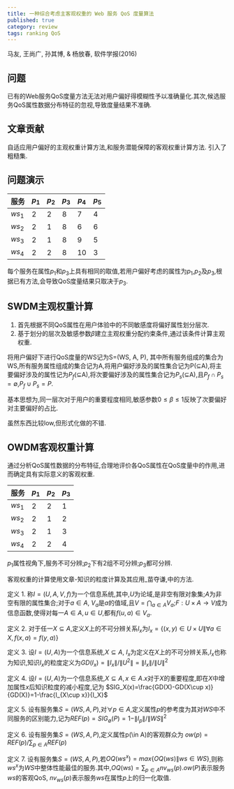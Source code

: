 ```yaml
---
title: 一种综合考虑主客观权重的 Web 服务 QoS 度量算法
published: true
category: review
tags: ranking QoS
---
```

马友, 王尚广, 孙其博, & 杨放春, 软件学报(2016)

## 问题
已有的Web服务QoS度量方法无法对用户偏好得模糊性予以准确量化.其次,候选服务QoS属性数据分布特征的忽视,导致度量结果不准确.

## 文章贡献

自适应用户偏好的主观权重计算方法,和服务潜能保障的客观权重计算方法.
引入了粗糙集.

## 问题演示

服务|$p_1$|$p_2$|$p_3$|$p_4$|$p_5$
-|-|-|-|-|-
$ws_1$|2|2|8|7|4
$ws_2$|2|1|8|6|6
$ws_3$|2|1|8|9|5
$ws_4$|2|2|8|10|3

每个服务在属性$p_1$和$p_3$上具有相同的取值,若用户偏好考虑的属性为$p_1$,$p_2$及$p_3$,根据已有方法,会导致QoS度量结果只取决于$p_3$.


## SWDM主观权重计算

1. 首先根据不同QoS属性在用户体验中的不同敏感度将偏好属性划分层次.
2. 基于划分的层次及敏感参数$\beta$建立主观权重分配约束条件,通过该条件计算主观权重.

将用户偏好下进行QoS度量的WS记为S=(WS, A, P), 其中所有服务组成的集合为WS,所有服务属性组成的集合记为A,将用户偏好涉及的属性集合记为P($\subseteq$A),将主要偏好涉及的属性记为$P_f$($\subseteq$A),将次要偏好涉及的属性集合记为$P_s$($\subseteq$A),且$P_f\cap P_s=\emptyset$,$P_f\cup P_s=P$.


基本思想为,同一层次对于用户的重要程度相同,敏感参数$0\leq\beta\leq 1$反映了次要偏好对主要偏好的占比.

虽然东西比较low,但形式化做的不错.

## OWDM客观权重计算

通过分析QoS属性数据的分布特征,合理地评价各QoS属性在QoS度量中的作用,进而确定具有实际意义的客观权重.

服务|$p_1$|$p_2$|$p_3$
-|-|-|-
$ws_1$|2|2|1
$ws_2$|2|1|2
$ws_3$|2|1|3
$ws_4$|2|2|4

$p_1$属性视角下,服务不可分辨;$p_2$下有2组不可分辨;$p_3$都可分辨.

客观权重的计算使用文章-知识的粒度计算及其应用_苗夺谦,中的方法.

定义 1. 称$I=(U,A,V,f)$为一个信息系统,其中,$U$为论域,是非空有限对象集;$A$为非空有限的属性集合;对于$a\in A$, $V_a$是$a$的值域,且$V=\bigcap_{a\in A}V_a$;$F:U\times A\to V$成为信息函数,使得对每一$A\in A, u\in U$,都有$f(u,a)\in V_a$.

定义 2. 对于任一$X\subseteq A$,定义$X$上的不可分辨关系$I_x$为$I_x=\{(x,y)\in U\times U \| \forall a\in X, f(x,a)=f(y,a)\}$

定义 3. 设$I=(U,A)$为一个信息系统,$X\subseteq A$, $I_x$为定义在$X$上的不可分辨关系,$I_x$也称为知识,知识$I_x$的粒度定义为$GD(I_x)=\|I_x\|/\|U^2\|=\|I_x\|/\|U\|^2$

定义 4. 设$I=(U,A)$为一个信息系统,$X\subseteq A,x\in A$.$x$对于$X$的重要程度,即在$X$中增加属性$x$后知识粒度的减小程度,记为
$SIG_X(x)=\frac{GD(X)-GD(X\cup x)}{GD(X)}=1-\frac{I_{X\cup x}}{I_X}$

定义 5. 设有服务集$S=(WS,A,P)$,对$\forall p \in A$,定义属性$p$的参考度为其对$WS$中不同服务的区别能力,记为$REF(p)=SIG_\emptyset (P)=1-\|I_p\|/\|WS\|^2$

定义 6. 设有服务集$S=(WS,A,P)$,定义属性p(\in A)的客观群众为 $ow(p)=REF(p)/\sum_{p\in A}REF(p)$

定义 7. 设有服务集$S=(WS,A,P)$,若$OQ(ws^x)=max\{OQ(ws)\|ws\in WS \}$,则称$ws^x$为$WS$中整体性能最佳的服务.其中,$OQ(ws)=\sum_{p\in A} nv_{ws}(p).ow(P)$表示服务$ws$的客观QoS, $nv_{ws}(p)$表示服务$ws$在属性$p$上的归一化取值.

